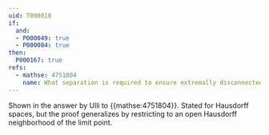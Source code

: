 ```yaml
---
uid: T000010
if:
  and:
  - P000049: true
  - P000084: true
then:
  P000167: true
refs:
  - mathse: 4751804
    name: What separation is required to ensure extremally disconnected spaces are sequentially discrete?
---
```


Shown in the answer by Ulli to {{mathse:4751804}}.  Stated for Hausdorff spaces, but the proof generalizes by restricting to an open Hausdorff neighborhood of the limit point.
